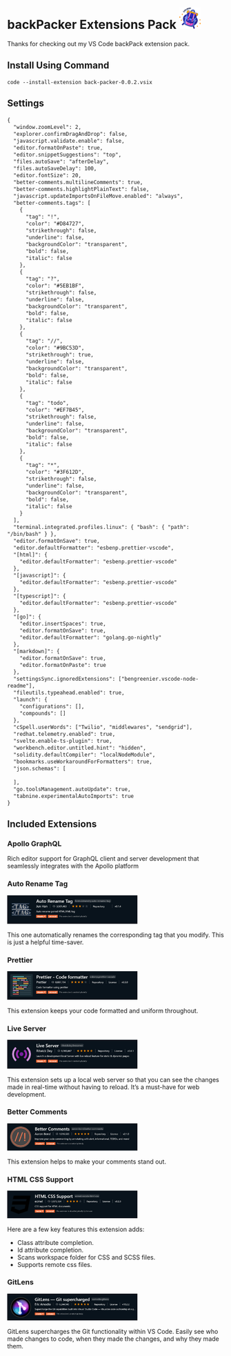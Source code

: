 # backPacker Extensions Pack <img src="images/backpack.png" width="50px" />

<!-- [![Version](https://vsmarketplacebadge.apphb.com/version/codeSTACKr.superhero-extensions.svg?subject=SuperHero%20Extensions&colorA=09131b&colorB=ff652f)](https://marketplace.visualstudio.com/items?itemName=codeSTACKr.superhero-extensions)
[![Rating](https://vsmarketplacebadge.apphb.com/rating-short/codeSTACKr.superhero-extensions.svg?label=Ratings&colorA=09131b&colorB=ff652f)](https://marketplace.visualstudio.com/items?itemName=codeSTACKr.superhero-extensions&ssr=false#review-details)
[![Become A VS Code SuperHero](https://img.shields.io/badge/-Become%20A%20VS%20Code%20SuperHero%20%E2%86%92-gray.svg?colorB=ff652f)](http://vsCodeHero.com) -->

Thanks for checking out my VS Code backPack extension pack.

## Install Using Command

```
code --install-extension back-packer-0.0.2.vsix
```

## Settings

```
{
  "window.zoomLevel": 2,
  "explorer.confirmDragAndDrop": false,
  "javascript.validate.enable": false,
  "editor.formatOnPaste": true,
  "editor.snippetSuggestions": "top",
  "files.autoSave": "afterDelay",
  "files.autoSaveDelay": 100,
  "editor.fontSize": 20,
  "better-comments.multilineComments": true,
  "better-comments.highlightPlainText": false,
  "javascript.updateImportsOnFileMove.enabled": "always",
  "better-comments.tags": [
    {
      "tag": "!",
      "color": "#D84727",
      "strikethrough": false,
      "underline": false,
      "backgroundColor": "transparent",
      "bold": false,
      "italic": false
    },
    {
      "tag": "?",
      "color": "#5EB1BF",
      "strikethrough": false,
      "underline": false,
      "backgroundColor": "transparent",
      "bold": false,
      "italic": false
    },
    {
      "tag": "//",
      "color": "#9BC53D",
      "strikethrough": true,
      "underline": false,
      "backgroundColor": "transparent",
      "bold": false,
      "italic": false
    },
    {
      "tag": "todo",
      "color": "#EF7B45",
      "strikethrough": false,
      "underline": false,
      "backgroundColor": "transparent",
      "bold": false,
      "italic": false
    },
    {
      "tag": "*",
      "color": "#3F612D",
      "strikethrough": false,
      "underline": false,
      "backgroundColor": "transparent",
      "bold": false,
      "italic": false
    }
  ],
  "terminal.integrated.profiles.linux": { "bash": { "path": "/bin/bash" } },
  "editor.formatOnSave": true,
  "editor.defaultFormatter": "esbenp.prettier-vscode",
  "[html]": {
    "editor.defaultFormatter": "esbenp.prettier-vscode"
  },
  "[javascript]": {
    "editor.defaultFormatter": "esbenp.prettier-vscode"
  },
  "[typescript]": {
    "editor.defaultFormatter": "esbenp.prettier-vscode"
  },
  "[go]": {
    "editor.insertSpaces": true,
    "editor.formatOnSave": true,
    "editor.defaultFormatter": "golang.go-nightly"
  },
  "[markdown]": {
    "editor.formatOnSave": true,
    "editor.formatOnPaste": true
  },
  "settingsSync.ignoredExtensions": ["bengreenier.vscode-node-readme"],
  "fileutils.typeahead.enabled": true,
  "launch": {
    "configurations": [],
    "compounds": []
  },
  "cSpell.userWords": ["Twilio", "middlewares", "sendgrid"],
  "redhat.telemetry.enabled": true,
  "svelte.enable-ts-plugin": true,
  "workbench.editor.untitled.hint": "hidden",
  "solidity.defaultCompiler": "localNodeModule",
  "bookmarks.useWorkaroundForFormatters": true,
  "json.schemas": [

  ],
  "go.toolsManagement.autoUpdate": true,
  "tabnine.experimentalAutoImports": true
}
```

## Included Extensions


### Apollo GraphQL


Rich editor support for GraphQL client and server development that seamlessly integrates with the Apollo platform


### Auto Rename Tag

<img src="https://raw.githubusercontent.com/codeSTACKr/superhero-extensions/master/images/ext_autorename.jpg" alt="Auto Rename Tag" width="60%" />

This one automatically renames the corresponding tag that you modify. This is just a helpful time-saver.

### Prettier

<img src="https://raw.githubusercontent.com/codeSTACKr/superhero-extensions/master/images/ext_prettier.jpg" alt="Prettier" width="60%" />

This extension keeps your code formatted and uniform throughout.

### Live Server

<img src="https://raw.githubusercontent.com/codeSTACKr/superhero-extensions/master/images/ext_liveserver.jpg" alt="Live Server" width="60%" />

This extension sets up a local web server so that you can see the changes made in real-time without having to reload. It’s a must-have for web development.

### Better Comments

<img src="https://raw.githubusercontent.com/codeSTACKr/superhero-extensions/master/images/ext_bettercomments.jpg" alt="Better Comments" width="60%" />

This extension helps to make your comments stand out.

### HTML CSS Support

<img src="https://raw.githubusercontent.com/codeSTACKr/superhero-extensions/master/images/ext_htmlcsssupport.jpg" alt="HTML CSS Support" width="60%" />

Here are a few key features this extension adds:

- Class attribute completion.
- Id attribute completion.
- Scans workspace folder for CSS and SCSS files.
- Supports remote css files.

### GitLens

<img src="https://raw.githubusercontent.com/codeSTACKr/superhero-extensions/master/images/gitlens.jpg" alt="GitLens" width="60%" />

GitLens supercharges the Git functionality within VS Code. Easily see who made changes to code, when they made the changes, and why they made them.




